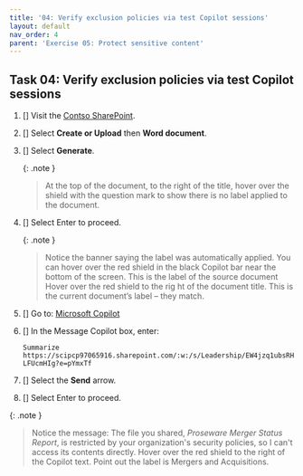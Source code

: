 ```yaml
---
title: '04: Verify exclusion policies via test Copilot sessions'
layout: default
nav_order: 4
parent: 'Exercise 05: Protect sensitive content'
---
```



## Task 04: Verify exclusion policies via test Copilot sessions

1. [] Visit the [Contso SharePoint](https://scipcp97065916-my.sharepoint.com/).

1. [] Select **Create or Upload** then **Word document**. 

1. [] Select **Generate**. 

    {: .note }
    > At the top of the document, to the right of the title, hover over the shield with the question mark to show there is no label applied to the document. 
   
1. [] Select Enter to proceed. 

    {: .note }
    > Notice the banner saying the label was automatically applied. You can hover over the red shield in the black Copilot bar near the bottom of the screen. This is the label of the source document Hover over the red shield to the rig ht of the document title. This is the current document’s label – they match. 
   
1. [] Go to: [Microsoft Copilot](https://m365.cloud.microsoft/chat)

1. [] In the Message Copilot box, enter: 

    ```prompt
    Summarize https://scipcp97065916.sharepoint.com/:w:/s/Leadership/EW4jzq1ubsRHkpRMxkHeEiEBzQXYrm8p6WRti-LFUcmHIg?e=pYmxTf
    ```
1. [] Select the **Send** arrow. 

1. [] Select Enter to proceed. 

{: .note }
> Notice the message: The file you shared, *Proseware Merger Status Report*, is restricted by your organization's security policies, so I can't access its contents directly. Hover over the red shield to the right of the Copilot text. Point out the label is Mergers and Acquisitions.